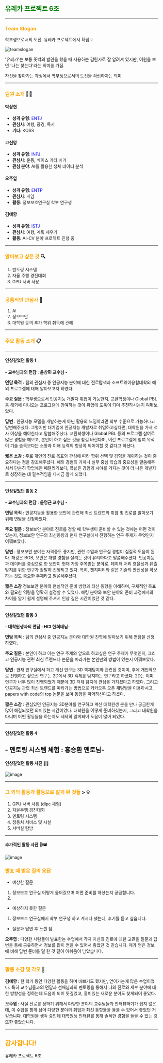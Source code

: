 
## <span style="color:green;">유레카 프로젝트 6조</span>  

---
<!-- slogan 
 슬로건 선정 이유 등 간단한 설명 필요-->
### <span style="color:orange;">Team Slogan</span>
학부생으로서의 도전,  유레카 프로젝트에서 확립 💡

![teamslogan](https://github.com/user-attachments/assets/646b9c75-3e35-48df-a844-411f1a4fb4ed)

'유레카'는 보통 뜻밖의 발견을 했을 때 사용하는 감탄사로 잘 알려져 있지만, 어원을 보면 '나는 찾는다'라는 의미를 가짐.

자신을 찾아가는 과정에서 학부생으로서의 도전을 확립하자는 의미

---
<!-- 팀원에 대한 간단한 소개 -->

### <span style="color:orange;">팀원 소개</span> 🧑‍💻

#### 박상현
- **성격 유형**: <span style="color:blue;">ENTJ</span>  
- **관심사**: 여행, 풍경, 독서  
- **기타**: KOSS  

#### 고신영   
- **성격 유형**: <span style="color:blue;">INFJ</span>  
- **관심사**: 운동, 베이스 기타 치기  
- **관심 분야**: AI를 활용한 생체 데이터 분석  

#### 오주엽  
- **성격 유형**: <span style="color:blue;">ENTP</span>  
- **관심사**: 게임  
- **활동**: 정보보호연구실 학부 연구생  

#### 김예향 
- **성격 유형**: <span style="color:blue;">ISTJ</span>  
- **관심사**: 여행, 계획 세우기  
- **활동**: AI-CV 분야 프로젝트 진행 중  
 
---



<!-- 알아보고 싶은 것들과 공통 관심사 등 -->
### <span style="color:orange;">알아보고 싶은 것</span> 🔍
 
1. 멘토링 시스템  
2. 자율 주행 경진대회  
3. GPU 서버 사용  

---

### <span style="color:orange;">공통적인 관심사</span> 📣

1. AI
2. 정보보안
3. 대학원 등의 추가 학위 취득에 관해
  

---

<!-- 주요 활동 소개
  사진 + 정리 필요-->
### <span style="color:orange;">주요 활동 소개</span> 📋

---

#### 인상깊었던 활동 1

 **- 교수님과의 면담 : 윤상민 교수님 -**  
 
 **면담 목적** : 팀의 관심사 중 인공지능 분야에 대한 진로탐색과 소프트웨어융합대학의 해외 프로그램에 대해 알아보고자 하였다.
 
 **주요 질문** : 학부생으로서 인공지능 개발자 취업이 가능한지, 교환학생이나 Global PBL 등 해외에 다녀오는 프로그램에 참여하는 것이 취업에 도움이 되며 추천하시는지 여쭤보았다.
 
 **답변** : 인공지능 모델을 개발하는게 아닌 활용의 느낌이라면 학부 수준으로 가능하다고 답변해주셨다. 그렇지만 대기업에 인공지능 개발자로 취업하고싶다면, 대학원을 가서 석사 이상을 해야한다고 말씀해주셨다.
 교환학생이나 Global PBL 등의 프로그램 참여로 많은 경험을 해보고, 본인이 하고 싶은 것을 찾길 바란다며, 이런 프로그램에 참여 목적이 기술 습득보다는 소통과 이해 능력의 향상이 되어야할 것 같다고 하셨다.

 **짧은 소감** : 주로 개인의 진로 목표와 관심에 따라 학위 선택 및 경험을 계획하는 것이 중요하다는 점을 강조해주셨다. 해외 경험의 가치나 실무 중심 학습의 중요성을 말씀해주셔서 단순히 학업에만 매달리기보다, 폭넓은 경험과 시야를 가지는 것이 더 나은 개발자로 성장하는 데 필수적임을 다시금 알게 되었다.

---

#### 인상깊었던 활동 2

**- 교수님과의 면담 : 윤명근 교수님 -**  
 
 **면담 목적** : 인공지능을 활용한 보안에 관련해 최신 트렌드와 취업 및 진로를 알아보기 위해 면담을 신청하였다.
 
 **주요 질문** : 정보보안 분야로 진로를 정할 때 학부생이 준비할 수 있는 것에는 어떤 것이 있는지, 정보보안 연구의 최신동향과 현재 연구실에서 진행하는 연구 주제가 무엇인지 여쭤보았다. 
 
 **답변** : 정보보안 분야는 자격증도 좋지만, 관련 수업과 연구실 경험이 실질적 도움이 된다. 해킹은 BOB, 보안은 개발 경험을 살리는 것이 유리하다고 말씀해주셨다.
  인공지능과 데이터를 중심으로 한 보안이 현재 가장 주목받는 분야로, 데이터 처리 효율성과 유출 방지를 위한 연구가 활발히 진행되고 있다. 특히, 챗지피티와 같은 기술의 안전성을 확보하는 것도 중요한 주제라고 말씀해주셨다.
  
 **짧은 소감**
 정보보안 분야의 현실적인 준비 방향과 최신 동향을 이해하며, 구체적인 목표와 필요한 역량을 명확히 설정할 수 있었다. 해킹 분야와 보안 분야의 준비 과정에서의 차이를 알기 쉽게 설명해 주셔서 인상 깊은 시간이었던 것 같다.

---

#### 인상깊었던 활동 3

**- 대학원생과의 면담 : HCI 한희태님-**

**면담 목적** : 팀의 관심사 중 인공지능 분야와 대학원 진학에 알아보기 위해 면담을 신청하였다.

**주요 질문** : 본인이 하고 이는 연구 주제와 앞으로 하고싶은 연구 주제가 무엇인지, 그리고 인공지능 관련 최신 트렌드나 논문을 따라가는 본인만의 방법이 있는지 여쭤보았다.

**답변** : 현재 연구실에서 하고 계신 연구는 3D 객체탐지와 관련된 것이며, 후에 개인적으로 진행하고 싶으신 연구는 2D에서 3D 객체를 탐지하는 연구라고 하셨다. 2D는 이미 연구가 너무 많이 진행되었기 때문에 3D 객체 탐지에 관심을 가지셨다고 하였다. 그리고 인공지능 관련 최신 트렌드를 따라가는 방법으로 카카오톡 오픈 채팅방을 이용하시고, papers with code의 top 논문을 보며 동향을 파악하신다고 하셨다.

**짧은 소감** : 
관심있던 인공지능 3D분야를 연구하고 계신 대학원생 분을 만나 궁금한게 많이 해결되었던 의미있는 시간이었다. 대학원을 어떻게 준비하셨는지, 그리고 대학원을 다니며 어떤 활동들을 하는지도 세세히 알게되어 도움이 많이 되었다.

---

#### 인상깊었던 활동 4

**- 멘토링 시스템 체험 : 홍승환 멘토님-**
---
#### 인상깊었던 활동 사진 📸✨
![image](https://github.com/user-attachments/assets/9793b758-8c62-413b-891e-0c7c588045d2)

---

<!-- 알게된 것들 -->
### <span style="color:orange;"> 그 외의 활동과 활동으로 알게 된 것들 </span> > 💡
 1. GPU 서버 사용 (dlpc 체험)
 2. 자율주행 경진대회
 3. 멘토링 시스템
 4. 정통처 서비스 및 시설
 5. 서버실 탐방

---

#### 추가적인 활동 사진 📸🖼️

![image](https://github.com/user-attachments/assets/612f438c-4b2c-4810-ae18-73b4d5ea2095)

<!-- 발표 때 받은 질의 응답  정리-->
### <span style="color:orange;"> 발표 때 받은 질의 응답</span> 
* 예상한 질문
1. 정보보호 연구실 어떻게 들어갔으며 어떤 준비를 하셨는지 궁금합니다.
2. 
* 예상하지 못한 질문
1. 정보보호 연구실에서 학부 연구생 하고 계시다 했는데, 후기를 듣고 싶습니다.
* 질문과 답변 후 느낀 점

**오주엽** : 다양한 사람들이 발표한는 수업에서 각자 자신의 진로에 대한 고민을 질문과 답변을 통해 공유하면서 정보를 많이 얻을 수 있어서 좋았던 것 같습니다. 제가 얻은 정보에 비해 답변 준비를 덜 한 것 같아 아쉬움이 남았습니다. 

---

<!-- 각자 소감 정리 -->
### <span style="color:orange;"> 활동 소감 및 각오</span> 🎯 

**김예향** : 한 학기 동안 다양한 활동을 하며 바쁘기도 했지만, 얻어가는게 많은 수업이었다. 특히 교수님들과의 면담과 선배님과의 멘토링을 통해서 나의 진로와 세부 분야에 대한 방향성을 정하는데 도움이 되어 뜻깊었고, 흥미있는 새로운 분야도 찾게되어 좋았다.

**오주엽** : 사실 진로를 정하기 위해서 다양한 분야의 교수님들과 인터뷰하기가 쉽지 않은데, 이 수업을 핑계 삼아 다양한 분야의 취업과 최신 동향들을 들을 수 있어서 좋았던 거 같습니다. 대학원을 생각 중인데 대학원생 인터뷰를 통해 솔직한 경험을 들을 수 있는 것 또한 좋았습니다. 

---

## <span style="color:orange;">감사합니다!</span>    
유레카 프로젝트 6조


